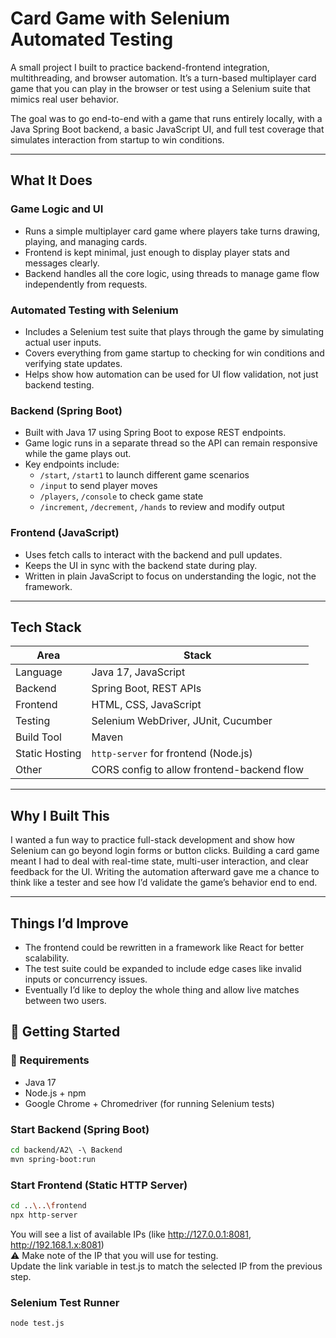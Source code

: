 # Card Game with Selenium Automated Testing

A small project I built to practice backend-frontend integration, multithreading, and browser automation. It’s a turn-based multiplayer card game that you can play in the browser or test using a Selenium suite that mimics real user behavior.

The goal was to go end-to-end with a game that runs entirely locally, with a Java Spring Boot backend, a basic JavaScript UI, and full test coverage that simulates interaction from startup to win conditions.

---

## What It Does

### Game Logic and UI

- Runs a simple multiplayer card game where players take turns drawing, playing, and managing cards.
- Frontend is kept minimal, just enough to display player stats and messages clearly.
- Backend handles all the core logic, using threads to manage game flow independently from requests.

### Automated Testing with Selenium

- Includes a Selenium test suite that plays through the game by simulating actual user inputs.
- Covers everything from game startup to checking for win conditions and verifying state updates.
- Helps show how automation can be used for UI flow validation, not just backend testing.

### Backend (Spring Boot)

- Built with Java 17 using Spring Boot to expose REST endpoints.
- Game logic runs in a separate thread so the API can remain responsive while the game plays out.
- Key endpoints include:
  - `/start`, `/start1` to launch different game scenarios
  - `/input` to send player moves
  - `/players`, `/console` to check game state
  - `/increment`, `/decrement`, `/hands` to review and modify output

### Frontend (JavaScript)

- Uses fetch calls to interact with the backend and pull updates.
- Keeps the UI in sync with the backend state during play.
- Written in plain JavaScript to focus on understanding the logic, not the framework.

---

## Tech Stack

| Area            | Stack                                     |
|-----------------|--------------------------------------------|
| Language         | Java 17, JavaScript                        |
| Backend          | Spring Boot, REST APIs                     |
| Frontend         | HTML, CSS, JavaScript                      |
| Testing          | Selenium WebDriver, JUnit, Cucumber        |
| Build Tool       | Maven                                      |
| Static Hosting   | `http-server` for frontend (Node.js)       |
| Other            | CORS config to allow frontend-backend flow |

---

## Why I Built This

I wanted a fun way to practice full-stack development and show how Selenium can go beyond login forms or button clicks. Building a card game meant I had to deal with real-time state, multi-user interaction, and clear feedback for the UI. Writing the automation afterward gave me a chance to think like a tester and see how I’d validate the game’s behavior end to end.

---

## Things I’d Improve

- The frontend could be rewritten in a framework like React for better scalability.
- The test suite could be expanded to include edge cases like invalid inputs or concurrency issues.
- Eventually I’d like to deploy the whole thing and allow live matches between two users.

## 🚀 Getting Started

### 🔧 Requirements
- Java 17
- Node.js + npm
- Google Chrome + Chromedriver (for running Selenium tests)


### Start Backend (Spring Boot)
```bash
cd backend/A2\ -\ Backend
mvn spring-boot:run
```

### Start Frontend (Static HTTP Server)
```bash
cd ..\..\frontend
npx http-server
```
You will see a list of available IPs (like http://127.0.0.1:8081, http://192.168.1.x:8081)  
⚠️ Make note of the IP that you will use for testing.  
Update the link variable in test.js to match the selected IP from the previous step.

### Selenium Test Runner
```bash
node test.js
```
